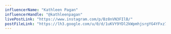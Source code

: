 ```yaml
---
influencerName: "Kathleen Pagan"
influencerHandle: "@kathleenpagan"
livePostLink: "https://www.instagram.com/p/Bz8nVN3FIlB/"
postFileLink: "https://lh3.google.com/u/0/d/1uKVY9YDl2kWpmhjsrgYG4YFxz7VdzlgF"
---
```

